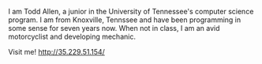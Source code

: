 I am Todd Allen, a junior in the University of Tennessee's computer science program. I am from Knoxville, Tennssee and have been programming in some sense for seven years now.  When not in class, I am an avid motorcyclist and developing mechanic.

Visit me! http://35.229.51.154/
